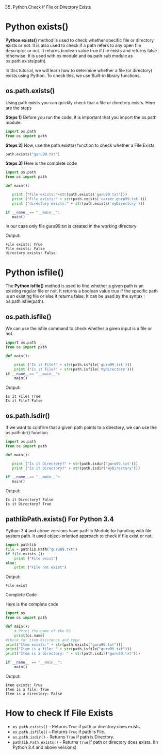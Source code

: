 035. Python Check If File or Directory Exists

# Python exists()
**Python exists()** method is used to check whether specific file or directory exists or not. It is also used to check if a path refers to any open file descriptor or not. It returns boolean value true if file exists and returns false otherwise. It is used with os module and os.path sub module as os.path.exists(path).

In this tutorial, we will learn how to determine whether a file (or directory) exists using Python. To check this, we use Built-in library functions.

## os.path.exists()
Using path.exists you can quickly check that a file or directory exists. Here are the steps

**Steps 1)** Before you run the code, it is important that you import the os.path module.

```python
import os.path
from os import path
```
**Steps 2)** Now, use the path.exists() function to check whether a File Exists.
```python
path.exists("guru99.txt")
```
**Steps 3)** Here is the complete code
```python
import os.path
from os import path

def main():

   print ("File exists:"+str(path.exists('guru99.txt')))
   print ("File exists:" + str(path.exists('career.guru99.txt')))
   print ("directory exists:" + str(path.exists('myDirectory')))

if __name__== "__main__":
   main()
```
In our case only file guru99.txt is created in the working directory

Output:
```text
File exists: True
File exists: False
directory exists: False
```
# Python isfile()
The **Python isfile()** method is used to find whether a given path is an existing regular file or not. It returns a boolean value true if the specific path is an existing file or else it returns false. It can be used by the syntax : os.path.isfile(path).

## os.path.isfile()
We can use the isfile command to check whether a given input is a file or not.
```python
import os.path
from os import path

def main():

	print ("Is it File?" + str(path.isfile('guru99.txt')))
	print ("Is it File?" + str(path.isfile('myDirectory')))
if __name__== "__main__":
	main()
```
Output:
```text
Is it File? True
Is it File? False
```
## os.path.isdir()
If we want to confirm that a given path points to a directory, we can use the os.path.dir() function
```python
import os.path
from os import path

def main():

   print ("Is it Directory?" + str(path.isdir('guru99.txt')))
   print ("Is it Directory?" + str(path.isdir('myDirectory')))

if __name__== "__main__":
   main()
```
Output:
```text
Is it Directory? False
Is it Directory? True
```
## pathlibPath.exists() For Python 3.4
Python 3.4 and above versions have pathlib Module for handling with file system path. It used object-oriented approach to check if file exist or not.

```python
import pathlib
file = pathlib.Path("guru99.txt")
if file.exists ():
    print ("File exist")
else:
    print ("File not exist")
```
Output:
```text
File exist
```
Complete Code

Here is the complete code
```python
import os
from os import path

def main():
    # Print the name of the OS
    print(os.name)
#Check for item existence and type
print("Item exists:" + str(path.exists("guru99.txt")))
print("Item is a file: " + str(path.isfile("guru99.txt")))
print("Item is a directory: " + str(path.isdir("guru99.txt")))

if __name__ == "__main__":
    main()
```	
Output:
```text
Item exists: True
Item is a file: True
Item is a directory: False
```
# How to check If File Exists
- `os.path.exists()` – Returns `True` if path or directory does exists.
- `os.path.isfile()` – Returns `True` if path is File.
- `os.path.isdir()` - Returns `True` if path is Directory.
- `pathlib.Path.exists()` - Returns `True` if path or directory does exists. (In Python 3.4 and above versions)